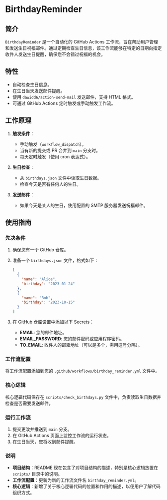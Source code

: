 # BirthdayReminder

## 简介

`BirthdayReminder` 是一个自动化的 GitHub Actions 工作流，旨在帮助用户管理和发送生日祝福邮件。通过定期检查生日信息，该工作流能够在特定的日期向指定收件人发送生日提醒，确保您不会错过祝福的机会。

## 特性

- 自动检查生日信息。
- 在生日当天发送邮件提醒。
- 使用 `dawidd6/action-send-mail` 发送邮件，支持 HTML 格式。
- 可通过 GitHub Actions 定时触发或手动触发工作流。

## 工作原理

1. **触发条件**：
   - 手动触发（`workflow_dispatch`）。
   - 当有新的提交或 PR 合并到 `main` 分支时。
   - 每天定时触发（使用 cron 表达式）。

2. **生日检查**：
   - 从 `birthdays.json` 文件中读取生日数据。
   - 检查今天是否有任何人的生日。

3. **发送邮件**：
   - 如果今天是某人的生日，使用配置的 SMTP 服务器发送祝福邮件。

## 使用指南

### 先决条件

1. 确保您有一个 GitHub 仓库。
2. 准备一个 `birthdays.json` 文件，格式如下：

   ```json
   [
     {
       "name": "Alice",
       "birthday": "2023-01-24"
     },
     {
       "name": "Bob",
       "birthday": "2023-10-15"
     }
   ]

3. 在 GitHub 仓库设置中添加以下 Secrets：
   - **EMAIL**: 您的邮件地址。
   - **EMAIL_PASSWORD**: 您的邮件密码或应用程序密码。
   - **TO_EMAIL**: 收件人的邮箱地址（可以是多个，需用逗号分隔）。

### 工作流配置

将工作流配置添加到您的 `.github/workflows/birthday_reminder.yml` 文件中。

### 核心逻辑

核心逻辑代码保存在 `scripts/check_birthdays.py` 文件中，负责读取生日数据并检查是否需要发送邮件。

### 运行工作流

1. 提交更改并推送到 `main` 分支。
2. 在 GitHub Actions 页面上监控工作流的运行状态。
3. 在生日当天，您将收到邮件提醒。

### 说明

- **项目结构**：README 现在包含了对项目结构的描述，特别是核心逻辑放置在 `scripts/` 目录中的说明。
- **工作流配置**：更新为新的工作流文件名 `birthday_reminder.yml`。
- **核心逻辑**：新增了关于核心逻辑代码的位置和作用的描述，以便用户了解代码组织方式。
